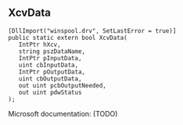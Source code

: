 ## XcvData

```
[DllImport("winspool.drv", SetLastError = true)]
public static extern bool XcvData(
   IntPtr hXcv,
   string pszDataName,
   IntPtr pInputData,
   uint cbInputData,
   IntPtr pOutputData,
   uint cbOutputData,
   out uint pcbOutputNeeded,
   out uint pdwStatus
);
```

Microsoft documentation: (TODO)
